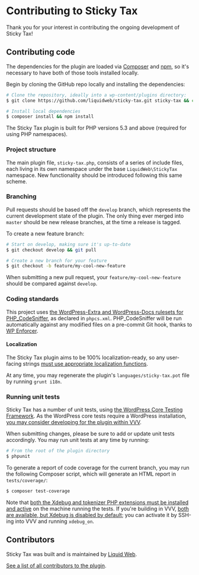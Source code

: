 # Contributing to Sticky Tax

Thank you for your interest in contributing the ongoing development of Sticky Tax!


## Contributing code

The dependencies for the plugin are loaded via [Composer](https://getcomposer.org) and [npm](https://docs.npmjs.com/getting-started/what-is-npm), so it's necessary to have both of those tools installed locally.

Begin by cloning the GitHub repo locally and installing the dependencies:

```bash
# Clone the repository, ideally into a wp-content/plugins directory:
$ git clone https://github.com/liquidweb/sticky-tax.git sticky-tax && cd sticky-tax

# Install local dependencies
$ composer install && npm install
```

The Sticky Tax plugin is built for PHP versions 5.3 and above (required for using PHP namespaces).


### Project structure

The main plugin file, `sticky-tax.php`, consists of a series of include files, each living in its own namespace under the base `LiquidWeb\StickyTax` namespace. New functionality should be introduced following this same scheme.


### Branching

Pull requests should be based off the `develop` branch, which represents the current development state of the plugin. The only thing ever merged into `master` should be new release branches, at the time a release is tagged.

To create a new feature branch:

```bash
# Start on develop, making sure it's up-to-date
$ git checkout develop && git pull

# Create a new branch for your feature
$ git checkout -b feature/my-cool-new-feature
```

When submitting a new pull request, your `feature/my-cool-new-feature` should be compared against `develop`.


### Coding standards

This project uses [the WordPress-Extra and WordPress-Docs rulesets for PHP_CodeSniffer](https://github.com/WordPress-Coding-Standards/WordPress-Coding-Standards), as declared in `phpcs.xml`. PHP_CodeSniffer will be run automatically against any modified files on a pre-commit Git hook, thanks to [WP Enforcer](https://github.com/stevegrunwell/wp-enforcer).


#### Localization

The Sticky Tax plugin aims to be 100% localization-ready, so any user-facing strings [must use appropriate localization functions](https://developer.wordpress.org/plugins/internationalization/how-to-internationalize-your-plugin/).

At any time, you may regenerate the plugin's `languages/sticky-tax.pot` file by running `grunt i18n`.


### Running unit tests

Sticky Tax has a number of unit tests, using [the WordPress Core Testing Framework](https://make.wordpress.org/core/handbook/testing/automated-testing/phpunit/). As the WordPress core tests require a WordPress installation, [you may consider developing for the plugin within VVV](https://varyingvagrantvagrants.org/docs/en-US/).

When submitting changes, please be sure to add or update unit tests accordingly. You may run unit tests at any time by running:

```bash
# From the root of the plugin directory
$ phpunit
```

To generate a report of code coverage for the current branch, you may run the following Composer script, which will generate an HTML report in `tests/coverage/`:

```bash
$ composer test-coverage
```

Note that [both the Xdebug and tokenizer PHP extensions must be installed and active](https://phpunit.de/manual/current/en/textui.html) on the machine running the tests. If you're building in VVV, [both are available, but Xdebug is disabled by default](https://github.com/Varying-Vagrant-Vagrants/VVV/wiki/Code-Debugging#meet-xdebug); you can activate it by SSH-ing into VVV and running `xdebug_on`.


## Contributors

Sticky Tax was built and is maintained by [Liquid Web](https://www.liquidweb.com).

[See a list of all contributors to the plugin](https://github.com/liquidweb/liquidweb/graphs/contributors).
